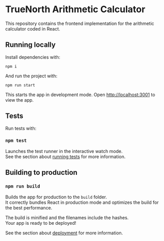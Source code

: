 # TrueNorth Arithmetic Calculator

This repository contains the frontend implementation for the arithmetic calculator coded in React.

## Running locally

Install dependencies with:

`npm i`

And run the project with:

`npm run start`

This starts the app in development mode. Open [http://localhost:3001](http://localhost:3001) to view the app.

## Tests

Run tests with:

### `npm test`

Launches the test runner in the interactive watch mode.\
See the section about [running tests](https://facebook.github.io/create-react-app/docs/running-tests) for more information.

## Building to production

### `npm run build`

Builds the app for production to the `build` folder.\
It correctly bundles React in production mode and optimizes the build for the best performance.

The build is minified and the filenames include the hashes.\
Your app is ready to be deployed!

See the section about [deployment](https://facebook.github.io/create-react-app/docs/deployment) for more information.
